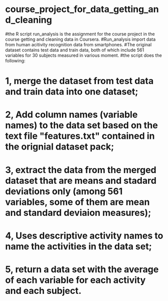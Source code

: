 # course_project_for_data_getting_and_cleaning
#the R script run_analysis is the assignment for the course project in the course getting and cleaning data in Coursera. 
#Run_analysis import data from human acitivity recognition data from smartphones. 
#The original dataset contains test data and train data, both of which include 561 variables for 30 subjects measured in various moment. 
#the script does the following:
 #   1, merge the dataset from test data and train data into one dataset;
 #   2, Add column names (variable names) to the data set based on the text file "features.txt" contained in the orignial dataset pack;
 #   3, extract the data from the merged dataset that are means and stadard deviations only (among 561 variables, some of them are mean and standard deviaion measures);
 #   4, Uses descriptive activity names to name the activities in the data set;
 #   5, return a data set with the average of each variable for each activity and each subject.
